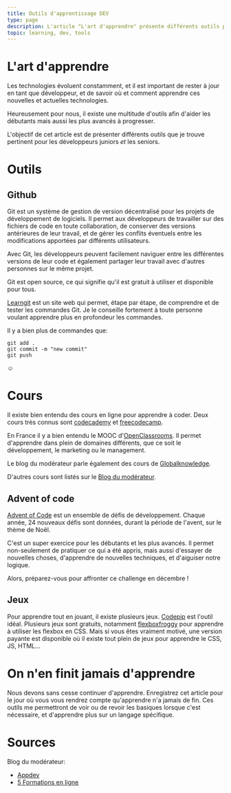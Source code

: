 ```yaml
---
title: Outils d'apprentissage DEV
type: page
description: L'article "L'art d'apprendre" présente différents outils pour les développeurs juniors et seniors pour rester à jour avec les nouvelles technologies. Les outils comprennent Github, des cours en ligne tels que Codecademy et OpenClassrooms, Advent of Code pour les défis de développement, et des jeux pour apprendre tout en jouant. L'apprentissage ne finit jamais, et ces outils aideront à revoir les fondamentaux et à en apprendre plus sur un langage spécifique.
topic: learning, dev, tools
---
```


# L'art d'apprendre
Les technologies évoluent constamment, et il est important de rester à jour en tant que développeur, et de savoir où et comment apprendre ces nouvelles et actuelles technologies. 

Heureusement pour nous, il existe une multitude d'outils afin d'aider les débutants mais aussi les plus avancés à progresser. 

L'objectif de cet article est de présenter différents outils que je trouve pertinent pour les développeurs juniors *et* les seniors.

# Outils
## Github
Git est un système de gestion de version décentralisé pour les projets de développement de logiciels. Il permet aux développeurs de travailler sur des fichiers de code en toute collaboration, de conserver des versions antérieures de leur travail, et de gérer les conflits éventuels entre les modifications apportées par différents utilisateurs. 

Avec Git, les développeurs peuvent facilement naviguer entre les différentes versions de leur code et également partager leur travail avec d'autres personnes sur le même projet. 

Git est open source, ce qui signifie qu'il est gratuit à utiliser et disponible pour tous.


[Learngit](https://learngitbranching.js.org/?locale=fr_FR) est un site web qui permet, étape par étape, de comprendre et de tester les commandes Git.
Je le conseille fortement à toute personne voulant apprendre plus en profondeur les commandes.

Il y a bien plus de commandes que: 
```
git add .
git commit -m "new commit"
git push
```
☺

# Cours
Il existe bien entendu des cours en ligne pour apprendre à coder. 
Deux cours très connus sont [codecademy](https://www.codecademy.com/) et [freecodecamp](https://www.freecodecamp.org/).

En France il y a bien entendu le MOOC d'[OpenClassrooms](https://openclassrooms.com/fr/). Il permet d'apprendre dans plein de domaines différents, que ce soit le développement, le marketing ou le management.

Le blog du modérateur parle également des cours de [Globalknowledge](https://www.globalknowledge.com/fr-fr/formations/formation/domaine/langages-et-developpement-d-applications/appdev).

D'autres cours sont listés sur le [Blog du modérateur](https://www.blogdumoderateur.com/selection-formation-developpement-web-113/).

## Advent of code
[Advent of Code](https://adventofcode.com/) est un ensemble de défis de développement. Chaque année, 24 nouveaux défis sont données, durant la période de l'avent, sur le thème de Noël.

C'est un super exercice pour les débutants et les plus avancés. Il permet non-seulement de pratiquer ce qui a été appris, mais aussi d'essayer de nouvelles choses, d'apprendre de nouvelles techniques, et d'aiguiser notre logique.

Alors, préparez-vous pour affronter ce challenge en décembre !


## Jeux
Pour apprendre tout en jouant, il existe plusieurs jeux. [Codepip](https://codepip.com/) est l'outil idéal. Plusieurs jeux sont gratuits, notamment [flexboxfroggy](https://flexboxfroggy.com/#fr) pour apprendre à utiliser les flexbox en CSS. Mais si vous êtes vraiment motivé, une version payante est disponible où il existe tout plein de jeux pour apprendre le CSS, JS, HTML...


# On n'en finit jamais d'apprendre
Nous devons sans cesse continuer d'apprendre. Enregistrez cet article pour le jour où vous vous rendrez compte qu'apprendre n'a jamais de fin. 
Ces outils me permettront de voir ou de revoir les basiques lorsque c'est nécessaire, et d'apprendre plus sur un langage spécifique.


# Sources
Blog du modérateur: 
- [Appdev](https://www.blogdumoderateur.com/appdev-parcours-formation-competences-developpement-web/)
- [5 Formations en ligne](https://www.blogdumoderateur.com/selection-formation-developpement-web-113/)
